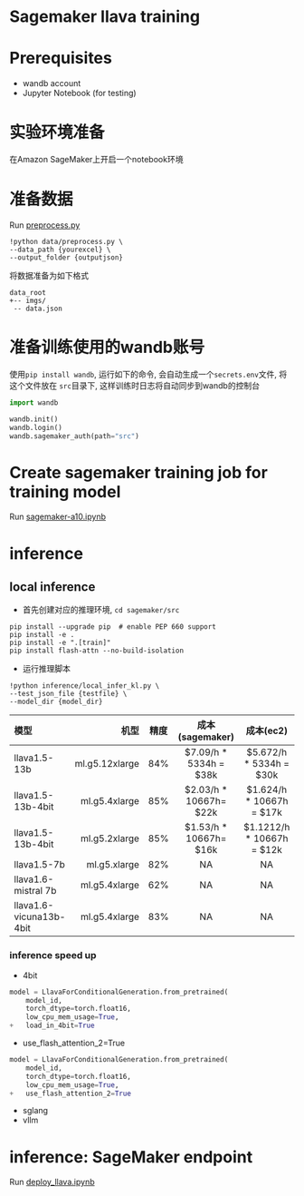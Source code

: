 # Sagemaker llava training

# Prerequisites

- wandb account
- Jupyter Notebook (for testing)


# 实验环境准备
在Amazon SageMaker上开启一个notebook环境

# 准备数据
Run [preprocess.py](/sagemaker/data/preprocess.py)
```shell
!python data/preprocess.py \
--data_path {yourexcel} \
--output_folder {outputjson}
```

将数据准备为如下格式
```plain
data_root
+-- imgs/
 -- data.json
```

# 准备训练使用的wandb账号

使用`pip install wandb`, 运行如下的命令, 会自动生成一个`secrets.env`文件, 将这个文件放在 `src`目录下, 这样训练时日志将自动同步到wandb的控制台
```python
import wandb

wandb.init()
wandb.login()
wandb.sagemaker_auth(path="src")
```

# Create sagemaker training job for training model

Run [sagemaker-a10.ipynb](/sagemaker/sagemaker-a10.ipynb)


# inference

## local inference

* 首先创建对应的推理环境, `cd sagemaker/src`

```shell
pip install --upgrade pip  # enable PEP 660 support
pip install -e .
pip install -e ".[train]"
pip install flash-attn --no-build-isolation
```

* 运行推理脚本
```shell
!python inference/local_infer_kl.py \
--test_json_file {testfile} \
--model_dir {model_dir}
```

| 模型                      |             机型 | 精度  |     成本(sagemaker)      |          成本(ec2)          |
|:------------------------|---------------:|:---:|:----------------------:|:-------------------------:|
| llava1.5-13b            | ml.g5.12xlarge | 84% | $7.09/h * 5334h = $38k |  $5.672/h * 5334h = $30k  |
| llava1.5-13b-4bit       |  ml.g5.4xlarge | 85% | $2.03/h * 10667h= $22k | $1.624/h * 10667h = $17k  |
| llava1.5-13b-4bit       |  ml.g5.2xlarge | 85% | $1.53/h * 10667h= $16k | $1.1212/h * 10667h = $12k |
| llava1.5-7b             |   ml.g5.xlarge | 82% |           NA           |            NA             |
| llava1.6-mistral 7b     |  ml.g5.4xlarge | 62% |           NA           |            NA             |
| llava1.6-vicuna13b-4bit |  ml.g5.4xlarge | 83% |           NA           |            NA             |


### inference speed up
* 4bit
```python
model = LlavaForConditionalGeneration.from_pretrained(
    model_id,
    torch_dtype=torch.float16,
    low_cpu_mem_usage=True,
+   load_in_4bit=True
```

* use_flash_attention_2=True
```python
model = LlavaForConditionalGeneration.from_pretrained(
    model_id,
    torch_dtype=torch.float16,
    low_cpu_mem_usage=True,
+   use_flash_attention_2=True
```
* sglang
* vllm

# inference: SageMaker endpoint
Run [deploy_llava.ipynb](/sagemaker/deploy_backup/deploy_llava.ipynb)
